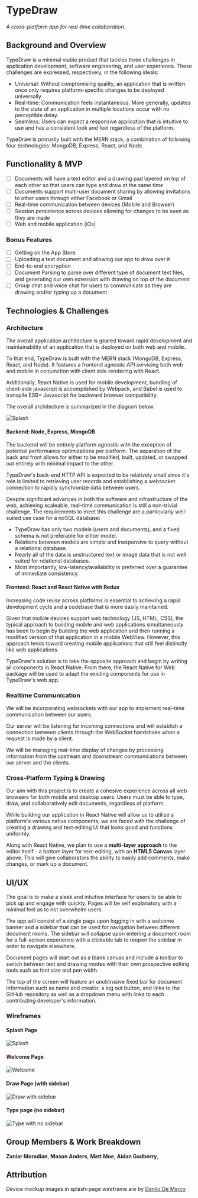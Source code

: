 # TypeDraw

_A cross-platform app for real-time collaboration._

## Background and Overview

TypeDraw is a minimal viable product that tackles three challenges in application development, software engineering, and user experience. These challenges are expressed, respectively, in the following ideals:

- Universal: Without compromising quality, an application that is written once only requires platform-specific changes to be deployed universally.
- Real-time: Communication feels instantaneous. More generally, updates to the state of an application in multiple locations occur with no perceptible delay.
- Seamless: Users can expect a responsive application that is intuitive to use and has a consistent look and feel regardless of the platform.

TypeDraw is primarily built with the MERN stack, a combination of following four technologies: MongoDB, Express, React, and Node.

## Functionality & MVP

- [ ] Documents will have a text editor and a drawing pad layered on top of each other so that users can type and draw at the same time
- [ ] Documents support multi-user document sharing by allowing invitations to other users through either Facebook or Gmail
- [ ] Real-time communication between devices (Mobile and Browser)
- [ ] Session persistence across devices allowing for changes to be seen as they are made
- [ ] Web and mobile application (iOs)

### Bonus Features

- [ ] Getting on the App Store
- [ ] Uploading a text document and allowing our app to draw over it
- [ ] End-to-end encryption
- [ ] Document Parsing to parse over different type of document text files, and generating our own extension with drawing on top of the document
- [ ] Group chat and voice chat for users to communicate as they are drawing and/or typing up a document

## Technologies & Challenges

### Architecture

The overall application architecture is geared toward rapid development and maintainability of an application that is deployed on both web and mobile.

To that end, TypeDraw is built with the MERN stack (MongoDB, Express, React, and Node). It features a frontend agnostic API servicing both web and mobile in conjunction with client side rendering with React.

Additionally, React Native is used for mobile development, bundling of client-side javascript is accomplished by Webpack, and Babel is used to transpile ES6+ Javascript for backward browser compatibility.

The overall architecture is summarized in the diagram below:

![Splash](./docs/overview.png)

#### Backend: Node, Express, MongoDB

The backend will be entirely platform agnostic with the exception of potential performance optimizations per platform. The separation of the back and front allows for either to be modified, built, updated, or swapped out entirely with minimal impact to the other.

TypeDraw's back-end HTTP API is expected to be relatively small since it's role is limited to retrieving user records and establishing a websocket connection to rapidly synchronize data between users.

Despite significant advances in both the software and infrastructure of the web, achieving scaleable, real-time communication is still a non-trivial challenge. The requirements to meet this challenge are a particularly well-suited use case for a noSQL database:

- TypeDraw has only two models (users and documents), and a fixed schema is not preferable for either model.
- Relations between models are simple and inexpensive to query without a relational database.
- Nearly all of the data is unstructured text or image data that is not well suited for relational databases.
- Most importantly, low-latency/availability is preferred over a guarantee of immediate consistency.

#### Frontend: React and React Native with Redux

Increasing code reuse across platforms is essential to achieving a rapid development cycle and a codebase that is more easily maintained.

Given that mobile devices support web technology (JS, HTML, CSS), the typical approach to building mobile and web applications simultaneously has been to begin by building the web application and then running a modified version of that application in a mobile WebView. However, this approach tends toward creating mobile applications that still feel distinctly like web applications.

TypeDraw's solution is to take the opposite approach and begin by writing all components in React Native. From there, the React Native for Web package will be used to adapt the existing components for use in TypeDraw's web app.

### Realtime Communication
We will be incorporating websockets with our app to implement real-time communication between our users. 

Our server will be listening for incoming connections and will establish a connection between clients through the WebSocket handshake when a request is made by a client.

We will be managing real-time display of changes by processing information from the upstream and downstream communications between our server and the clients.
### Cross-Platform Typing & Drawing

Our aim with this project is to create a cohesive experience across all web browsers for both mobile and desktop users. Users must be able to type, draw, and collaboratively edit documents, regardless of platform.

While building our application in React Native will allow us to utilize a platform's various native components, we are faced with the challenge of creating a drawing and text-editing UI that looks good and functions uniformly.

Along with React Native, we plan to use a **multi-layer approach** to the editor itself - a bottom layer for text-editing, with an **HTML5 Canvas** layer above. This will give collaborators the ability to easily add comments, make changes, or mark up a document.

## UI/UX

The goal is to make a sleek and intuitive interface for users to be able to pick up and engage with quickly. Pages will be self explanatory with a minimal feel as to not overwhelm users.

The app will consist of a single page upon logging in with a welcome banner and a sidebar that can be used for navigation between different document rooms. The sidebar will collapse upon entering a document room for a full-screen experience with a clickable tab to reopen the sidebar in order to navigate elsewhere.

Document pages will start out as a blank canvas and include a toolbar to switch between text and drawing modes with their own prospective editing tools such as font size and pen width.

The top of the screen will feature an unobtrusive fixed bar for document information such as name and creator, a log out button, and links to the GitHub repository as well as a dropdown menu with links to each contributing developer's information.

### Wireframes

#### Splash Page

![Splash](./docs/wireframes/splash-wireframe.png)

#### Welcome Page

![Welcome](./docs/wireframes/welcome-wireframe.png)

#### Draw Page (with sidebar)

![Draw with sidebar](./docs/wireframes/draw-wireframe.png)

#### Type page (no sidebar)

![Type with no sidebar](./docs/wireframes/type-wireframe-no-sidebar.png)

## Group Members & Work Breakdown

**Zaniar Moradian**,
**Mason Anders**,
**Matt Moe**,
**Aidan Gadberry**,

## Attribution

Device mockup images in splash-page wireframe are by [Danilo De Marco](http://www.danilodemarco.com/)
